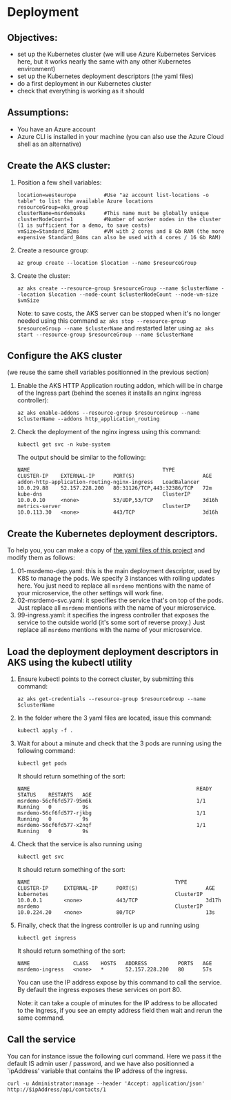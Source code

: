 # Deployment

##  Objectives: 
-   set up the Kubernetes cluster (we will use Azure Kubernetes Services here, but it works nearly the same with any other Kubernetes environment)
-   set up the Kubernetes deployment descriptors (the yaml files)
-   do a first deployment in our Kubernetes cluster
-   check that everything is working as it should

##  Assumptions:
-   You have an Azure account
-   Azure CLI is installed in your machine (you can also use the Azure Cloud shell as an alternative)

##  Create the AKS cluster:
1.  Position a few shell variables:
    ```
    location=westeurope         #Use "az account list-locations -o table" to list the available Azure locations
    resourceGroup=aks_group
    clusterName=msrdemoaks      #This name must be globally unique
    clusterNodeCount=1          #Number of worker nodes in the cluster (1 is sufficient for a demo, to save costs)
    vmSize=Standard_B2ms        #VM with 2 cores and 8 Gb RAM (the more expensive Standard_B4ms can also be used with 4 cores / 16 Gb RAM)
    ```
2.  Create a resource group: 
    ```
    az group create --location $location --name $resourceGroup
    ```
3.  Create the cluster: 
    ```
    az aks create --resource-group $resourceGroup --name $clusterName --location $location --node-count $clusterNodeCount --node-vm-size $vmSize
    ```

    Note: to save costs, the AKS server can be stopped when it's no longer needed using this command `az aks stop --resource-group $resourceGroup --name $clusterName` and restarted later using `az aks start --resource-group $resourceGroup --name $clusterName`
        
##  Configure the AKS cluster 
    
(we reuse the same shell variables positionned in the previous section)

1.  Enable the AKS HTTP Application routing addon, which will be in charge of the Ingress part (behind the scenes it installs an nginx ingress controller):
    ```
    az aks enable-addons --resource-group $resourceGroup --name $clusterName --addons http_application_routing
    ```
2.  Check the deployment of the nginx ingress using this command:
    ```
    kubectl get svc -n kube-system
    ```
    The output should be similar to the following:
    ```
    NAME                                           TYPE           CLUSTER-IP    EXTERNAL-IP      PORT(S)                      AGE
    addon-http-application-routing-nginx-ingress   LoadBalancer   10.0.29.88    52.157.228.200   80:31126/TCP,443:32386/TCP   72m
    kube-dns                                       ClusterIP      10.0.0.10     <none>           53/UDP,53/TCP                3d16h
    metrics-server                                 ClusterIP      10.0.113.30   <none>           443/TCP                      3d16h
    ```
    
##  Create the Kubernetes deployment descriptors. 

To help you, you can make a copy of [the yaml files of this project](https://github.com/staillansag/wm-packages/tree/main/deployment) and modify them as follows:
1. 01-msrdemo-dep.yaml: this is the main deployment descriptor, used by K8S to manage the pods. We specify 3 instances with rolling updates here. You just need to replace all `msrdemo` mentions with the name of your microservice, the other settings will work fine.
2. 02-msrdemo-svc.yaml: it specifies the service that's on top of the pods. Just replace all `msrdemo` mentions with the name of your microservice.
3. 99-ingress.yaml: it specifies the ingress controller that exposes the service to the outside world (it's some sort of reverse proxy.) Just replace all `msrdemo` mentions with the name of your microservice.

##  Load the deployment deployment descriptors in AKS using the kubectl utility
1.  Ensure kubectl points to the correct cluster, by submitting this command: 
    ```
    az aks get-credentials --resource-group $resourceGroup --name $clusterName
    ```
3.  In the folder where the 3 yaml files are located, issue this command: 
    ```
    kubectl apply -f .
    ```
5.  Wait for about a minute and check that the 3 pods are running using the following command: 
    ```
    kubectl get pods
    ```
    It should return something of the sort:
    ```
    NAME                                                      READY   STATUS    RESTARTS   AGE
    msrdemo-56cf6fd577-95m6k                                  1/1     Running   0          9s
    msrdemo-56cf6fd577-rjkbg                                  1/1     Running   0          9s
    msrdemo-56cf6fd577-x2nqf                                  1/1     Running   0          9s
    ```
7.  Check that the service is also running using 
    ```
    kubectl get svc
    ```
    It should return something of the sort:
    ```
    NAME                                               TYPE           CLUSTER-IP     EXTERNAL-IP      PORT(S)                      AGE
    kubernetes                                         ClusterIP      10.0.0.1       <none>           443/TCP                      3d17h
    msrdemo                                            ClusterIP      10.0.224.20    <none>           80/TCP                       13s
    ```
9.  Finally, check that the ingress controller is up and running using 
    ```
    kubectl get ingress
    ```
    It should return something of the sort:
    ```
    NAME              CLASS    HOSTS   ADDRESS          PORTS   AGE
    msrdemo-ingress   <none>   *       52.157.228.200   80      57s
    ```

    You can use the IP address expose by this command to call the service. By default the ingress exposes these services on port 80.

    Note: it can take a couple of minutes for the IP address to be allocated to the Ingress, if you see an empty address field then wait and rerun the same command.
        
##  Call the service
You can for instance issue the following curl command.
Here we pass it the default IS admin user / password, and we have also positionned a `ipAddress' variable that contains the IP address of the ingress.
```
curl -u Administrator:manage --header 'Accept: application/json' http://$ipAddress/api/contacts/1
```
    
